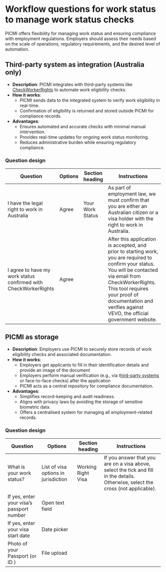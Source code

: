 # Workflow questions for work status to manage work status checks

PICMI offers flexibility for managing work status and ensuring compliance with employment regulations. Employers should
assess their needs based on the scale of operations, regulatory
requirements, and the desired level of automation.

## **Third-party system as integration** (Australia only)

- **Description**: PICMI integrates with third-party systems
  like [CheckWorkerRights](../integrations/check-worker-rights.md) to automate work eligibility checks.
- **How it works**:
    - PICMI sends data to the integrated system to verify work eligibility in real-time.
    - Confirmation of eligibility is returned and stored outside PICMI for compliance records.
- **Advantages**:
    - Ensures automated and accurate checks with minimal manual intervention.
    - Provides real-time updates for ongoing work status monitoring.
    - Reduces administrative burden while ensuring regulatory compliance.

<explanation>

### Question design

| **Question**                                                    | **Options** | **Section heading** | **Instructions**                                                                                                                                                                                                                                                            |
|-----------------------------------------------------------------|-------------|---------------------|-----------------------------------------------------------------------------------------------------------------------------------------------------------------------------------------------------------------------------------------------------------------------------|
| I have the legal right to work in Australia                     | Agree       | Your Work Status    | As part of employment law, we must confirm that you are either an Australian citizen or a visa holder with the right to work in Australia.                                                                                                                                  |
| I agree to have my work status confirmed with CheckWorkerRights | Agree       |                     | After this application is accepted, and prior to starting work, you are required to confirm your status. You will be contacted via email from CheckWorkerRights. This tool requires your proof of documentation and verifies against VEVO, the official government website. |

</explanation>

## **PICMI as storage**

- **Description**: Employers use PICMI to securely store records of work eligibility checks and associated
  documentation.
- **How it works**:
    - Employers get applicants to fill in their identification details and provide an image of the document
    - Employers perform manual verification (e.g., via
      t[hird-party systems](storing-biometric-data#third-party-systems) or face-to-face checks) after the application
    - PICMI acts as a central repository for compliance documentation.
- **Advantages**:
    - Simplifies record-keeping and audit readiness.
    - Aligns with privacy laws by avoiding the storage of sensitive biometric data.
    - Offers a centralised system for managing all employment-related records.

<explanation>

### Question design

| **Question**                              | **Options**                          | **Section heading** | **Instructions**                                                                                                                   |
|-------------------------------------------|--------------------------------------|---------------------|------------------------------------------------------------------------------------------------------------------------------------|
| What is your work status?                 | List of visa options in jurisdiction | Working Right Visa  | If you answer that you are on a visa above, select the tick and fill in the details. Otherwise, select the cross (not applicable). |
| If yes, enter your visa’s passport number | Open text field                      |                     |                                                                                                                                    |
| If yes, enter your visa start date        | Date picker                          |                     |                                                                                                                                    |
| Photo of your Passport (or ID )           | File upload                          |                     |                                                                                                                                    | 

</explanation>
